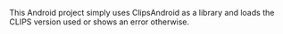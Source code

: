 This Android project simply uses ClipsAndroid as a library and loads the CLIPS version used or shows an error otherwise.